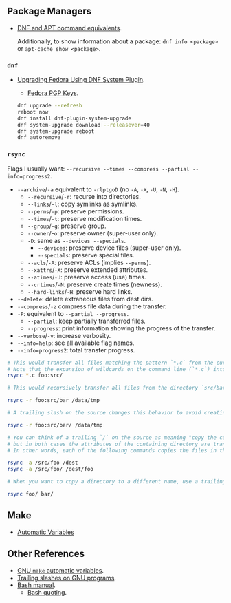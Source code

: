 ## Package Managers
- [DNF and APT command equivalents](https://docs.fedoraproject.org/en-US/quick-docs/dnf-vs-apt/).

	Additionally, to show information about a package: `dnf info <package>` or `apt-cache show <package>`.

### `dnf`
- [Upgrading Fedora Using DNF System Plugin](https://docs.fedoraproject.org/en-US/quick-docs/upgrading-fedora-offline/).
	- [Fedora PGP Keys](https://fedoraproject.org/security).

	```bash
	dnf upgrade --refresh
	reboot now
	dnf install dnf-plugin-system-upgrade
	dnf system-upgrade download --releasever=40
	dnf system-upgrade reboot
	dnf autoremove
	```

### `rsync`
Flags I usually want: `--recursive --times --compress --partial --info=progress2`.

- `--archive`/`-a` equivalent to `-rlptgoD` (no `-A`, `-X`, `-U`, `-N`, `-H`).
	- `--recursive`/`-r`: recurse into directories.
	- `--links`/`-l`: copy symlinks as symlinks.
	- `--perms`/`-p`: preserve permissions.
	- `--times`/`-t`: preserve modification times.
	- `--group`/`-g`: preserve group.
	- `--owner`/-`o`: preserve owner (super-user only).
	- `-D`: same as `--devices --specials`.
		- `--devices`: preserve device files (super-user only).
		- `--specials`: preserve special files.
	- `--acls`/`-A`: preserve ACLs (implies `--perms`).
	- `--xattrs`/`-X`: preserve extended attributes.
	- `--atimes`/`-U`: preserve access (use) times.
	- `--crtimes`/`-N`: preserve create times (newness).
	- `--hard-links`/`-H`: preserve hard links.
- `--delete`: delete extraneous files from dest dirs.
- `--compress`/`-z` compress file data during the transfer.
- `-P`: equivalent to `--partial --progress`.
	- `--partial`: keep partially transferred files.
	- `--progress`: print information showing the progress of the transfer.
- `--verbose`/`-v`: increase verbosity.
- `--info=help`: see all available flag names.
- `--info=progress2`: total transfer progress.

```bash
# This would transfer all files matching the pattern `*.c` from the current directory to the directory `src` on the machine `foo`.
# Note that the expansion of wildcards on the command line (`*.c`) into a list of files is handled by the shell before it runs rsync and not by rsync itself.
rsync *.c foo:src/
```

```bash
# This would recursively transfer all files from the directory `src/bar` on the machine `foo` into the `/data/tmp/bar` directory on the local machine.

rsync -r foo:src/bar /data/tmp
```

```bash
# A trailing slash on the source changes this behavior to avoid creating an additional directory level at the destination.

rsync -r foo:src/bar/ /data/tmp
```

```bash
# You can think of a trailing `/` on the source as meaning "copy the contents of this directory" as opposed to "copy the directory by name",
# but in both cases the attributes of the containing directory are transferred to the containing directory on the destination.
# In other words, each of the following commands copies the files in the same way, including their setting of the attributes of `/dest/foo`.

rsync -a /src/foo /dest
rsync -a /src/foo/ /dest/foo
```

```bash
# When you want to copy a directory to a different name, use a trailing slash on the source directory to put the contents of the directory into any destination directory you like.

rsync foo/ bar/
```

## Make
- [Automatic Variables](https://www.gnu.org/software/make/manual/html_node/Automatic-Variables.html)

## Other References
- [GNU `make` automatic variables](https://www.gnu.org/software/make/manual/html_node/Automatic-Variables.html).
- [Trailing slashes on GNU programs](https://www.gnu.org/software/coreutils/manual/html_node/Trailing-slashes.html).
- [Bash manual](https://www.gnu.org/software/bash/manual/).
	- [Bash quoting](https://www.gnu.org/software/bash/manual/html_node/Quoting.html).
